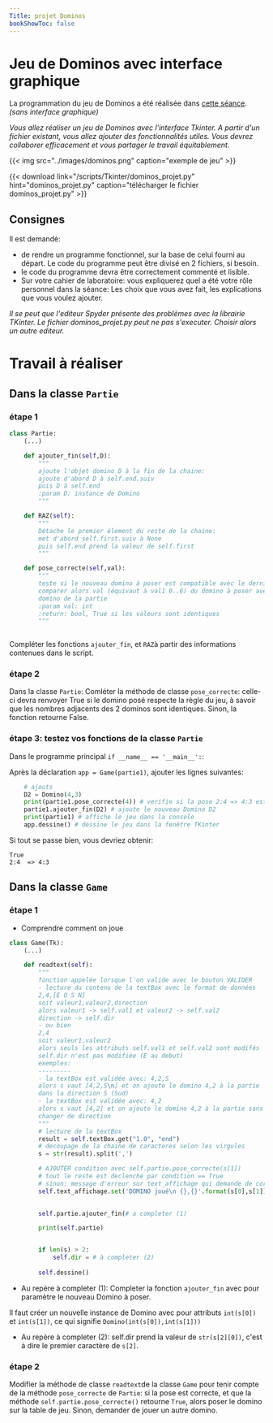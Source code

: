 ```yaml
---
Title: projet Dominos
bookShowToc: false
---
```


# Jeu de Dominos avec interface graphique
La programmation du jeu de Dominos a été réalisée dans [cette séance](/docs/NSI/structure/page33). *(sans interface graphique)*

*Vous allez réaliser un jeu de Dominos avec l'interface Tkinter. A partir d'un fichier existant, vous allez ajouter des fonctionnalités utiles. Vous devrez collaborer efficacement et vous partager le travail équitablement.*

{{< img src="../images/dominos.png" caption="exemple de jeu" >}}


{{< download link="/scripts/Tkinter/dominos_projet.py" hint="dominos_projet.py" caption="télécharger le fichier dominos_projet.py" >}}

## Consignes
Il est demandé:

* de rendre un programme fonctionnel, sur la base de celui fourni au départ. Le code du programme peut être divisé en 2 fichiers, si besoin.
* le code du programme devra être correctement commenté et lisible.
* Sur votre cahier de laboratoire: vous expliquerez quel a été votre rôle personnel dans la séance: Les choix que vous avez fait, les explications que vous voulez ajouter.

*Il se peut que l'editeur Spyder présente des problèmes avec la librairie TKinter. Le fichier dominos_projet.py peut ne pas s'executer. Choisir alors un autre editeur.*

# Travail à réaliser
## Dans la classe `Partie`
### étape 1
```python 
class Partie:
	(...)

    def ajouter_fin(self,D):
        """
        ajoute l'objet domino D à la fin de la chaine:
        ajoute d'abord D à self.end.suiv
        puis D à self.end
        :param D: instance de Domino
        """

    def RAZ(self):
        """
        Détache le premier élement du reste de la chaine:
        met d'abord self.first.suiv à None
        puis self.end prend la valeur de self.first
        """

    def pose_correcte(self,val):
        """
        teste si le nouveau domino à poser est compatible avec le dernier de la chaine
        comparer alors val (équivaut à val1 0..6) du domino à poser avec val2 du dernier
        domino de la partie
        :param val: int
        :return: bool, True si les valeurs sont identiques
        """
        
``` 

Compléter les fonctions `ajouter_fin`, et `RAZ`à partir des informations contenues dans le script.

### étape 2
Dans la classe `Partie`: Comléter la méthode de classe `pose_correcte`: celle-ci devra renvoyer True si le domino posé respecte la règle du jeu, à savoir que les nombres adjacents des 2 dominos sont identiques. Sinon, la fonction retourne False.

### étape 3: testez vos fonctions de la classe `Partie`
Dans le programme principal `if __name__ == '__main__':`:

Après la déclaration `app = Game(partie1)`, ajouter les lignes suivantes:

```python
    # ajouts
    D2 = Domino(4,3)
    print(partie1.pose_correcte(4)) # verifie si la pose 2:4 => 4:3 est OK
    partie1.ajouter_fin(D2) # ajoute le nouveau Domino D2
    print(partie1) # affiche le jeu dans la console
    app.dessine() # dessine le jeu dans la fenêtre TKinter
```

Si tout se passe bien, vous devriez obtenir:

```
True
2:4  => 4:3
```

## Dans la classe `Game` 
### étape 1
* Comprendre comment on joue

```python
class Game(Tk):
	(...)

    def readtext(self):
        """
        fonction appelée lorsque l'on valide avec le bouton VALIDER
        - lecture du contenu de la textBox avec le format de données
        2,4,[E O S N]
        soit valeur1,valeur2,direction
        alors valeur1 -> self.val1 et valeur2 -> self.val2
        direction -> self.dir
        - ou bien
        2,4
        soit valeur1,valeur2
        alors seuls les attributs self.val1 et self.val2 sont modifés
        self.dir n'est pas modifiée (E au debut)
        exemples:
        ---------
        - la textBox est validée avec: 4,2,S
        alors s vaut [4,2,S\n] et on ajoute le domino 4,2 à la partie 
        dans la direction S (Sud)
		- la textBox est validée avec: 4,2
		alors s vaut [4,2] et on ajoute le domino 4,2 à la partie sans
		changer de direction
        """
        # lecture de la textBox
        result = self.textBox.get("1.0", "end")
        # decoupage de la chaine de caracteres selon les virgules
        s = str(result).split(',')

        # AJOUTER condition avec self.partie.pose_correcte(s[1])
        # tout le reste est declenché par condition == True
        # sinon: message d'erreur sur text_affichage qui demande de corriger
        self.text_affichage.set('DOMINO joué\n {},{}'.format(s[0],s[1]))

        
        self.partie.ajouter_fin(# a completer (1)

        print(self.partie)


        if len(s) > 2:
            self.dir = # à completer (2)
        
        self.dessine()
```


* Au repère à completer (1):
Completer la fonction `ajouter_fin` avec pour paramètre le nouveau Domino à poser.

Il faut créer un nouvelle instance de Domino avec pour attributs `int(s[0])` et `int(s[1])`, ce qui signifie `Domino(int(s[0]),int(s[1]))`


* Au repère à completer (2):
self.dir prend la valeur de `str(s[2][0])`, c'est à dire le premier caractère de `s[2]`.


### étape 2
Modifier la méthode de classe `readtext`de la classe `Game` pour tenir compte de la méthode `pose_correcte` de `Partie`: si la pose est correcte, et que la méthode `self.partie.pose_correcte()` retourne `True`, alors poser le domino sur la table de jeu. Sinon, demander de jouer un autre domino.

